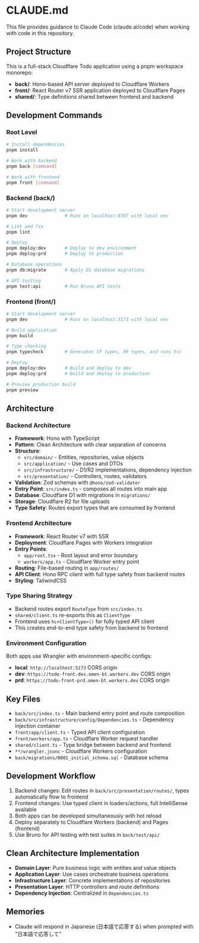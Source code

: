 # CLAUDE.md

This file provides guidance to Claude Code (claude.ai/code) when working with code in this repository.

## Project Structure

This is a full-stack Cloudflare Todo application using a pnpm workspace monorepo:

- **back/**: Hono-based API server deployed to Cloudflare Workers
- **front/**: React Router v7 SSR application deployed to Cloudflare Pages
- **shared/**: Type definitions shared between frontend and backend

## Development Commands

### Root Level
```bash
# Install dependencies
pnpm install

# Work with backend
pnpm back [command]

# Work with frontend  
pnpm front [command]
```

### Backend (back/)
```bash
# Start development server
pnpm dev              # Runs on localhost:8787 with local env

# Lint and fix
pnpm lint

# Deploy
pnpm deploy:dev       # Deploy to dev environment
pnpm deploy:prd       # Deploy to production

# Database operations
pnpm db:migrate       # Apply D1 database migrations

# API testing
pnpm test:api         # Run Bruno API tests
```

### Frontend (front/)
```bash
# Start development server
pnpm dev              # Runs on localhost:5173 with local env

# Build application
pnpm build

# Type checking
pnpm typecheck        # Generates CF types, RR types, and runs tsc

# Deploy
pnpm deploy:dev       # Build and deploy to dev
pnpm deploy:prd       # Build and deploy to production

# Preview production build
pnpm preview
```

## Architecture

### Backend Architecture
- **Framework**: Hono with TypeScript
- **Pattern**: Clean Architecture with clear separation of concerns
- **Structure**: 
  - `src/domain/` - Entities, repositories, value objects
  - `src/application/` - Use cases and DTOs
  - `src/infrastructure/` - D1/R2 implementations, dependency injection
  - `src/presentation/` - Controllers, routes, validators
- **Validation**: Zod schemas with `@hono/zod-validator`
- **Entry Point**: `src/index.ts` - composes all routes into main app
- **Database**: Cloudflare D1 with migrations in `migrations/`
- **Storage**: Cloudflare R2 for file uploads
- **Type Safety**: Routes export types that are consumed by frontend

### Frontend Architecture
- **Framework**: React Router v7 with SSR
- **Deployment**: Cloudflare Pages with Workers integration
- **Entry Points**: 
  - `app/root.tsx` - Root layout and error boundary
  - `workers/app.ts` - Cloudflare Worker entry point
- **Routing**: File-based routing in `app/routes/`
- **API Client**: Hono RPC client with full type safety from backend routes
- **Styling**: TailwindCSS

### Type Sharing Strategy
- Backend routes export `RouteType` from `src/index.ts`
- `shared/client.ts` re-exports this as `ClientType`
- Frontend uses `hc<ClientType>()` for fully typed API client
- This creates end-to-end type safety from backend to frontend

### Environment Configuration
Both apps use Wrangler with environment-specific configs:
- **local**: `http://localhost:5173` CORS origin
- **dev**: `https://todo-front-dev.omen-bt.workers.dev` CORS origin  
- **prd**: `https://todo-front-prd.omen-bt.workers.dev` CORS origin

## Key Files

- `back/src/index.ts` - Main backend entry point and route composition
- `back/src/infrastructure/config/Dependencies.ts` - Dependency injection container
- `front/app/client.ts` - Typed API client configuration
- `front/workers/app.ts` - Cloudflare Worker request handler
- `shared/client.ts` - Type bridge between backend and frontend
- `**/wrangler.jsonc` - Cloudflare Workers configuration
- `back/migrations/0001_initial_schema.sql` - Database schema

## Development Workflow

1. Backend changes: Edit routes in `back/src/presentation/routes/`, types automatically flow to frontend
2. Frontend changes: Use typed client in loaders/actions, full IntelliSense available
3. Both apps can be developed simultaneously with hot reload
4. Deploy separately to Cloudflare Workers (backend) and Pages (frontend)
5. Use Bruno for API testing with test suites in `back/test/api/`

## Clean Architecture Implementation

- **Domain Layer**: Pure business logic with entities and value objects
- **Application Layer**: Use cases orchestrate business operations
- **Infrastructure Layer**: Concrete implementations of repositories
- **Presentation Layer**: HTTP controllers and route definitions
- **Dependency Injection**: Centralized in `Dependencies.ts`

## Memories

- Claude will respond in Japanese (日本語で応答する) when prompted with "日本語で応答して"